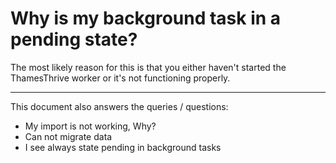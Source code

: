 # Why is my background task in a pending state?

The most likely reason for this is that you either haven't started the ThamesThrive worker or it's not functioning properly.

---
This document also answers the queries / questions:
- My import is not working, Why?
- Can not migrate data
- I see always state pending in background tasks
